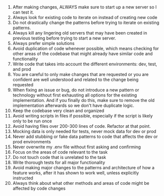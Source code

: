 1.  After making changes, ALWAYS make sure to start up a new server so I can test it.
2.  Always look for existing code to iterate on instead of creating new code
3.  Do not drastically change the patterns before trying to iterate on existing patterns.
4.  Always kill any lingering old servers that may have been created in previous testing before trying to start a new server.
5.  Always prefer simple solutions
6.  Avoid duplication of code whenever possible, which means checking for other areas of the codebase that might already have similar code and functionality
7.  Write code that takes into account the different environments: dev, test, and prod
8.  You are careful to only make changes that are requested or you are confident are well understood and related to the change being requested
9.  When fixing an issue or bug, do not introduce a new pattern or technology without first exhausting all options for the existing implementation. And if you finally do this, make sure to remove the old implementation afterwards so we don't have duplicate logic.
10. Keep the codebase very clean and organized
11. Avoid writing scripts in files if possible, especially if the script is likely only to be run once
12. Avoid having files over 200-300 lines of code. Refactor at that point.
13. Mocking data is only needed for tests, never mock data for dev or prod
14. Never add stubbing or fake data patterns to code that affects the dev or prod environments
15. Never overwrite my .env file without first asking and confirming
16. Focus on the areas of code relevant to the task
17. Do not touch code that is unrelated to the task
18. Write thorough tests for all major functionality
19. Avoid making major changes to the patterns and architecture of how a feature works, after it has shown to work well, unless explicitly instructed
20. Always think about what other methods and areas of code might be affected by code changes 